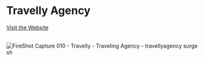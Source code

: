 # Travelly Agency

<a href="https://travellyagency.surge.sh/" target="_blank">Visit the Website</a>
<br>
<br>

![FireShot Capture 010 - Travelly - Traveling Agency - travellyagency surge sh](https://user-images.githubusercontent.com/39883704/90576816-3855b200-e18d-11ea-8ca0-46d349ee85f4.jpg)
